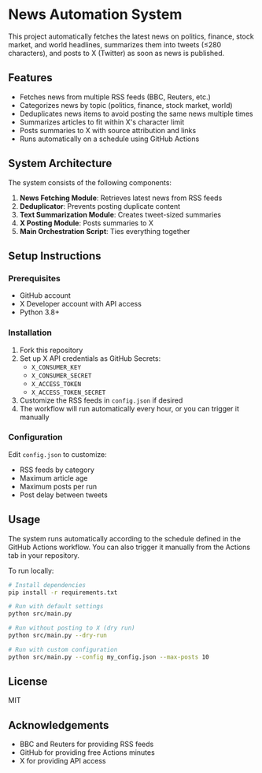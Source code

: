 # News Automation System

This project automatically fetches the latest news on politics, finance, stock market, and world headlines, summarizes them into tweets (≤280 characters), and posts to X (Twitter) as soon as news is published.

## Features

- Fetches news from multiple RSS feeds (BBC, Reuters, etc.)
- Categorizes news by topic (politics, finance, stock market, world)
- Deduplicates news items to avoid posting the same news multiple times
- Summarizes articles to fit within X's character limit
- Posts summaries to X with source attribution and links
- Runs automatically on a schedule using GitHub Actions

## System Architecture

The system consists of the following components:

1. **News Fetching Module**: Retrieves latest news from RSS feeds
2. **Deduplicator**: Prevents posting duplicate content
3. **Text Summarization Module**: Creates tweet-sized summaries
4. **X Posting Module**: Posts summaries to X
5. **Main Orchestration Script**: Ties everything together

## Setup Instructions

### Prerequisites

- GitHub account
- X Developer account with API access
- Python 3.8+

### Installation

1. Fork this repository
2. Set up X API credentials as GitHub Secrets:
   - `X_CONSUMER_KEY`
   - `X_CONSUMER_SECRET`
   - `X_ACCESS_TOKEN`
   - `X_ACCESS_TOKEN_SECRET`
3. Customize the RSS feeds in `config.json` if desired
4. The workflow will run automatically every hour, or you can trigger it manually

### Configuration

Edit `config.json` to customize:

- RSS feeds by category
- Maximum article age
- Maximum posts per run
- Post delay between tweets

## Usage

The system runs automatically according to the schedule defined in the GitHub Actions workflow. You can also trigger it manually from the Actions tab in your repository.

To run locally:

```bash
# Install dependencies
pip install -r requirements.txt

# Run with default settings
python src/main.py

# Run without posting to X (dry run)
python src/main.py --dry-run

# Run with custom configuration
python src/main.py --config my_config.json --max-posts 10
```

## License

MIT

## Acknowledgements

- BBC and Reuters for providing RSS feeds
- GitHub for providing free Actions minutes
- X for providing API access
